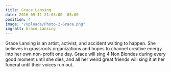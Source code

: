 ```yaml
---
title: Grace Lansing
date: 2016-09-11 21:03:00 -05:00
position: 4
image: "/uploads/Photo-2-Grace.png"
img-alt: Grace Lansing
---
```


Grace Lansing is an artist, activist, and accident waiting to happen. She believes in grassroots organizations and hopes to channel creative energy into her own non-profit one day. Grace will sing 4 Non Blondes during every good moment until she dies, and all her weird great friends will sing it at her funeral until their voices run out.